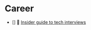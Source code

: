 # Career
- [] 🔗 [Insider guide to tech interviews](https://bartwronski.com/2022/01/04/insider-guide-to-tech-interviews/)
